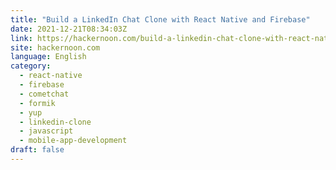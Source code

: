 ```yaml
---
title: "Build a LinkedIn Chat Clone with React Native and Firebase"
date: 2021-12-21T08:34:03Z
link: https://hackernoon.com/build-a-linkedin-chat-clone-with-react-native-and-firebase?source=rss&utm_medium=RSS&utm_source=news.12bit.vn
site: hackernoon.com
language: English
category:
  - react-native
  - firebase
  - cometchat
  - formik
  - yup
  - linkedin-clone
  - javascript
  - mobile-app-development
draft: false
---
```

